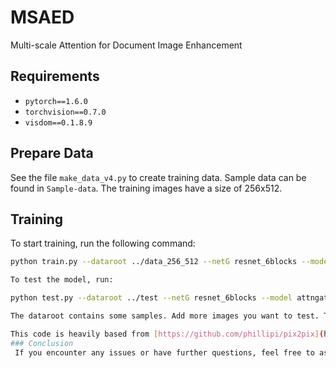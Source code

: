 # MSAED
Multi-scale Attention for Document Image Enhancement

## Requirements
- `pytorch==1.6.0`
- `torchvision==0.7.0`
- `visdom==0.1.8.9`

## Prepare Data
See the file `make_data_v4.py` to create training data. Sample data can be found in `Sample-data`. The training images have a size of 256x512.

## Training
To start training, run the following command:

```bash
python train.py --dataroot ../data_256_512 --netG resnet_6blocks --model attngatedbamweight --name resnet6blocks_attngated_bam --gpu_ids 3 --batch_size 4 --input_nc 1 --output_nc 1

To test the model, run:

python test.py --dataroot ../test --netG resnet_6blocks --model attngatedbamweight --name resnet6blocks_attngated_bam --gpu_ids -1 --epoch 5

The dataroot contains some samples. Add more images you want to test. This zip file includes the best checkpoint at epoch 375.

This code is heavily based from [https://github.com/phillipi/pix2pix](https://github.com/phillipi/pix2pix)
### Conclusion
 If you encounter any issues or have further questions, feel free to ask!

